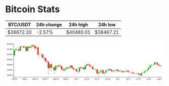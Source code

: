 # Bitcoin Stats

BTC/USDT|24h change|24h high|24h low|
|---|---|---|---|
|$38672.20|-2.57%|$40480.01|$38467.21|

<img src="./chart.svg">
